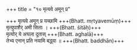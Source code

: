 +++
title = "१० मृत्यवे अमून् प्र"

+++
मृत्यवे अमून् प्र यच्छामि +++(Bhatt. mṛtyavemūṃ)+++  
मृत्युपाशैर् अमी सिताः । +++(Bhatt. śitāḥ)+++  
मृत्योर् ये अघला दूतास् +++(Bhatt. aghalā)+++  
तेभ्य एनान् प्रति नयामि बद्ध्वा ॥ +++(Bhatt. baddhān)+++